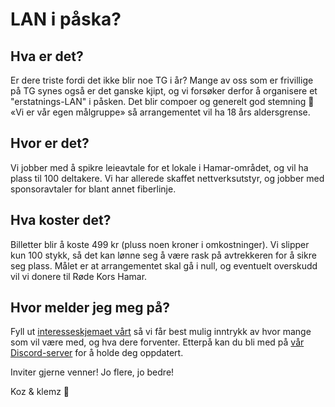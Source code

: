 # LAN i påska?

## Hva er det?
Er dere triste fordi det ikke blir noe TG i år? Mange av oss som er frivillige på TG synes også er det ganske kjipt, og vi forsøker derfor å organisere et "erstatnings-LAN" i påsken. Det blir compoer og generelt god stemning 🥰 &#171;Vi er vår egen målgruppe&#187; så arrangementet vil ha 18 års aldersgrense.

## Hvor er det?
Vi jobber med å spikre leieavtale for et lokale i Hamar-området, og vil ha plass til 100 deltakere. Vi har allerede skaffet nettverksutstyr, og jobber med sponsoravtaler for blant annet fiberlinje.

## Hva koster det?
Billetter blir å koste 499 kr (pluss noen kroner i omkostninger). Vi slipper kun 100 stykk, så det kan lønne seg å være rask på avtrekkeren for å sikre seg plass. Målet er at arrangementet skal gå i null, og eventuelt overskudd vil vi donere til Røde Kors Hamar.

## Hvor melder jeg meg på?
Fyll ut [interesseskjemaet vårt](https://forms.gle/FP36t7VjRy2Tt3nSA) så vi får best mulig inntrykk av hvor mange som vil være med, og hva dere forventer. Etterpå kan du bli med på [vår Discord-server](https://discord.gg/J4efDJAZnH) for å holde deg oppdatert.

Inviter gjerne venner! Jo flere, jo bedre!

Koz & klemz 💖
